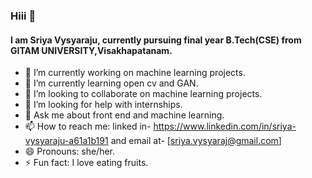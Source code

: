 ### Hiii 👋
#### I am Sriya Vysyaraju, currently pursuing final year B.Tech(CSE) from GITAM UNIVERSITY,Visakhapatanam.


* 🔭 I’m currently working on machine learning projects.
* 🌱 I’m currently learning open cv and GAN.
* 👯 I’m looking to collaborate on machine learning projects.
* 🤔 I’m looking for help with internships.
* 💬 Ask me about front end and machine learning.
* 📫 How to reach me: linked in- https://www.linkedin.com/in/sriya-vysyaraju-a61a1b191 and email at- [sriya.vysyaraj@gmail.com]
* 😄 Pronouns: she/her.
* ⚡ Fun fact: I love eating fruits.

